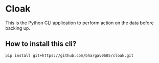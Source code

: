 # Cloak

This is the Python CLI application to perform action on the data before backing up.

## How to install this cli?
`pip install git+https://github.com/bhargav0605/cloak.git`
